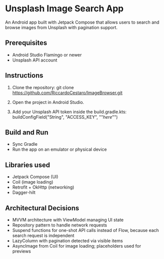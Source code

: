 # Unsplash Image Search App

An Android app built with Jetpack Compose that allows users to search and browse images from Unsplash with pagination support.

## Prerequisites

- Android Studio Flamingo or newer
- Unsplash API account

## Instructions

1. Clone the repository:
   git clone https://github.com/RiccardoCestaro/ImageBrowser.git

2. Open the project in Android Studio.

3. Add your Unsplash API token inside the build.gradle.kts:
   buildConfigField("String", "ACCESS_KEY", "\"*here*\"")

## Build and Run

- Sync Gradle
- Run the app on an emulator or physical device

## Libraries used

- Jetpack Compose (UI)
- Coil (image loading)
- Retrofit + OkHttp (networking)
- Dagger-hilt

## Architectural Decisions

- MVVM architecture with ViewModel managing UI state
- Repository pattern to handle network requests
- Suspend functions for one-shot API calls instead of Flow, because each search request is independent
- LazyColumn with pagination detected via visible items
- AsyncImage from Coil for image loading; placeholders used for previews

